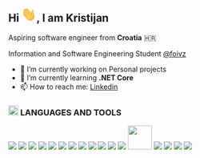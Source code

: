 ## Hi <img src="https://raw.githubusercontent.com/ABSphreak/ABSphreak/master/gifs/Hi.gif" alt="My Project GIF" width="30" height="30">, I am Kristijan

Aspiring software engineer from **Croatia** 🇭🇷


Information and Software Engineering Student [@foivz](https://github.com/foivz)

- 🔭 I’m currently working on Personal projects
- 🌱 I’m currently learning **.NET Core**
- 📫 How to reach me: [Linkedin](https://www.linkedin.com/in/kristijan-%C4%8Dulina-317073218/)

### <img src="https://github.githubassets.com/images/icons/emoji/unicode/1f6e0.png" width="20" height="20"/> LANGUAGES AND TOOLS
<img src="https://img.icons8.com/color/48/000000/kotlin.png"/> <img src="https://img.icons8.com/color/50/000000/c-plus-plus-logo.png"/> <img src="https://img.icons8.com/color/48/000000/c-programming.png"/> <img src="https://img.icons8.com/color/48/000000/c-sharp-logo.png"/> <img src="https://img.icons8.com/color/48/000000/html-5--v1.png"/> <img src="https://img.icons8.com/color/48/000000/css3.png"/> <img src="https://img.icons8.com/color/48/000000/javascript--v2.png"/> <img src="https://img.icons8.com/officel/40/000000/php-logo.png"/> <img src="https://img.icons8.com/color/48/000000/android-os.png"/> <img src="https://img.icons8.com/color/48/000000/visual-studio-2019.png"/> <img src="https://img.icons8.com/color/48/000000/visual-studio-code-2019.png"/> <img src="https://img.icons8.com/color/48/000000/mysql-logo.png"/> <img src="https://external-content.duckduckgo.com/iu/?u=http%3A%2F%2Fwww.exuberantsolutions.com%2Fcourse_logo%2Fjquery-icon.png&f=1&nofb=1" width="48px" height="48px"/> <img src="https://img.icons8.com/fluency/48/000000/github.png"/> <img src="https://img.icons8.com/color/48/000000/microsoft-access-2019.png"/> <img src="https://img.icons8.com/color/48/000000/postgreesql.png"/> <img src="https://img.icons8.com/color/48/000000/microsoft-sql-server.png"/>


